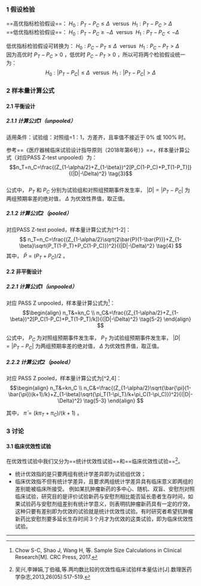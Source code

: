 ### 1 假设检验
==高优指标检验假设==： $H_0:P_T-P_C\le\Delta\ \ \text{versus}\ \ H_1:P_T-P_C\gt\Delta$    
==低优指标检验假设==： $H_0:P_T-P_C\ge-\Delta\ \ \text{versus}\ \ H_1:P_T-P_C\lt-\Delta$  

低优指标检验假设可转换为： $H_0:P_C-P_T\le\Delta\ \ \text{versus}\ \ H_1:P_C-P_T\gt\Delta$  
因为高优时 $P_T-P_C\gt0$ ，低优时 $P_C-P_T\gt0$ ，所以可将两个检验假设统一为：   
$$H_0:|P_T-P_C|\le\Delta\ \ \text{versus}\ \ H_1:|P_T-P_C|\gt\Delta$$  
### 2 样本量计算公式  
#### 2.1 平衡设计  
##### 2.1.1 计算公式1（unpooled）
适用条件：试验组：对照组=1：1，方差齐，且率值不接近于 0% 或 100% 时。

参考==《医疗器械临床试验设计指导原则（2018年第6号）》==，样本量计算公式（对应PASS Z-test unpooled）为：   
$$n_T=n_C=\frac{(Z_{1-\alpha/2}+Z_{1-\beta})^2[P_C(1-P_C)+P_T(1-P_T)]}{(|D|-\Delta)^2} \tag{3}$$  
公式中， $P_T$ 和 $P_C$ 分别为试验组和对照组预期事件发生率， $|D|=|P_T-P_C|$ 为两组预期率差的绝对值， $\Delta$ 为优效性界值，取正值。

##### 2.1.2 计算公式2（pooled）
对应PASS Z-test pooled，样本量计算公式为[^1-2]：   
$$
n_T=n_C=\frac{(Z_{1-\alpha/2}\sqrt{2\bar{P}(1-\bar{P})}+Z_{1-\beta}\sqrt{P_T(1-P_T)+P_C(1-P_C)})^2}{(|D|-\Delta)^2} \tag{4}
$$
其中， $\bar{P}=(P_T+P_C)/2$ 。

#### 2.2 非平衡设计  
##### 2.2.1 计算公式1（unpooled）
对应 PASS Z unpooled，样本量计算公式为[^3]：   
$$\begin{align}
n_T&=kn_C \\
n_C&=\frac{(Z_{1-\alpha/2}+Z_{1-\beta})^2[P_C(1-P_C)+P_T(1-P_T)/k]}{(|D|-\Delta)^2} \tag{5-2}
\end{align}
$$


公式中， $P_C$ 为对照组预期事件发生率，  $P_T$ 为试验组预期事件发生率， $|D|=|P_T-P_C|$ 为两组预期率差的绝对值， $\Delta$ 为优效性界值，取正值。  

##### 2.2.2 计算公式2（pooled）
对应 PASS Z pooled，样本量计算公式为[^2,4]： 
$$\begin{align}
n_T&=kn_C \\
n_C&=\frac{(Z_{1-\alpha/2}\sqrt{\bar{\pi}(1-\bar{\pi})(k+1)/k}+Z_{1-\beta}\sqrt{\pi_T(1-\pi_T)/k+\pi_C(1-\pi_C)})^2}{(|D|-\Delta)^2} \tag{5-3}
\end{align}
$$

其中， $\bar{\pi}=(k\pi_T+\pi_C)/(k+1)$ 。 

### 3 讨论
#### 3.1 临床优效性试验  
在优效性试验中我们又分为==统计优效性试验==和==临床优效性试验==[^5]。
- 统计优效指的是只要两组有统计学差异即为试验组优效；
- 临床优效指不但有统计学差异，且要求两组统计学差异具有临床意义即两组的差别能被临床所接受。
例如某抗肿瘤新药的多中心、随机、双盲、安慰剂对照临床试验，研究目的是评价试验新药与安慰剂相比能否延长患者生存时间，如果试验药与安慰剂组差别有统计学意义，则表明抗肿瘤新药具有一定的疗效，这种只要有差别即为优效的试验就是统计优效性试验。有时研究者希望抗肿瘤新药比安慰剂要多延长生存时间３个月才为优效的这类试验，即为临床优效性试验。






---
[^1]:Julious SA, Campbell MJ. Tutorial in biostatistics: sample sizes for parallel group clinical trials with binary data. Stat Med. 2012 Oct 30;31(24):2904-36. doi: 10.1002/sim.5381. Epub 2012 Jun 19. PMID: 22714646.  
[^2]:杨立波.临床试验中平行组设计二分类指标样本量的计算[J].中国新药杂志,2011,20(24):2392-2395.  
[^3]:Chow S-C, Shao J, Wang H, 等. Sample Size Calculations in Clinical Research[M]. CRC Press, 2017.    
[^4]:PASS Documentation.    
[^5]:吴兴,李婵娟,丁伯福,等.两均数比较的优效性临床试验样本量估计[J].数理医药学杂志,2013,26(05):517-519.   
